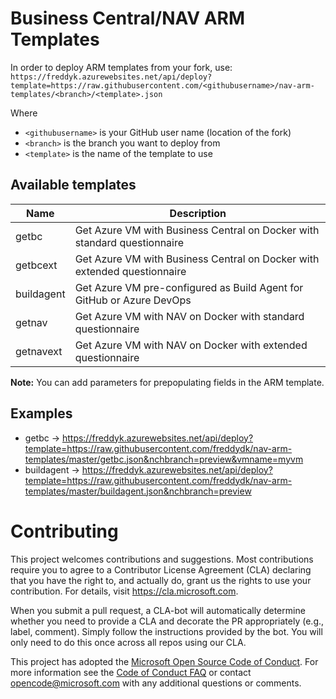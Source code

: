 # Business Central/NAV ARM Templates

In order to deploy ARM templates from your fork, use:
`https://freddyk.azurewebsites.net/api/deploy?template=https://raw.githubusercontent.com/<githubusername>/nav-arm-templates/<branch>/<template>.json`

Where
- `<githubusername>` is your GitHub user name (location of the fork)
- `<branch>` is the branch you want to deploy from
- `<template>` is the name of the template to use

## Available templates

| Name | Description |
|---|---|
| getbc | Get Azure VM with Business Central on Docker with standard questionnaire |
| getbcext | Get Azure VM with Business Central on Docker with extended questionnaire |
| buildagent | Get Azure VM pre-configured as Build Agent for GitHub or Azure DevOps |
| getnav | Get Azure VM with NAV on Docker with standard questionnaire |
| getnavext | Get Azure VM with NAV on Docker with extended questionnaire |

**Note:** You can add parameters for prepopulating fields in the ARM template.

## Examples
- getbc -> https://freddyk.azurewebsites.net/api/deploy?template=https://raw.githubusercontent.com/freddydk/nav-arm-templates/master/getbc.json&nchbranch=preview&vmname=myvm
- buildagent -> https://freddyk.azurewebsites.net/api/deploy?template=https://raw.githubusercontent.com/freddydk/nav-arm-templates/master/buildagent.json&nchbranch=preview

# Contributing

This project welcomes contributions and suggestions.  Most contributions require you to agree to a
Contributor License Agreement (CLA) declaring that you have the right to, and actually do, grant us
the rights to use your contribution. For details, visit https://cla.microsoft.com.

When you submit a pull request, a CLA-bot will automatically determine whether you need to provide
a CLA and decorate the PR appropriately (e.g., label, comment). Simply follow the instructions
provided by the bot. You will only need to do this once across all repos using our CLA.

This project has adopted the [Microsoft Open Source Code of Conduct](https://opensource.microsoft.com/codeofconduct/).
For more information see the [Code of Conduct FAQ](https://opensource.microsoft.com/codeofconduct/faq/) or
contact [opencode@microsoft.com](mailto:opencode@microsoft.com) with any additional questions or comments.
